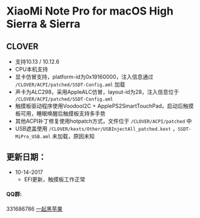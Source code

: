 # XiaoMi Note Pro for macOS High Sierra & Sierra

## CLOVER
* 支持10.13 / 10.12.6
* CPU本机支持
* 显卡仿冒支持，platform-id为0x19160000，注入信息通过 `/CLOVER/ACPI/patched/SSDT-Config.aml` 加载
* 声卡为ALC298，采用AppleALC仿冒，layout-id为28，注入信息位于 `/CLOVER/ACPI/patched/SSDT-Config.aml`
* 触摸板驱动程序使用VoodooI2C + ApplePS2SmartTouchPad，启动后触摸板可用，睡眠唤醒后触摸板支持多手势
* 其他ACPI补丁修复使用hotpatch方式，文件位于 `/CLOVER/ACPI/patched` 中
* USB遮盖使用 `/CLOVER/kexts/Other/USBInjectAll_patched.kext` ，`SSDT-MiPro_USB.aml` 未加载，原因未知

## 更新日期：
* 10-14-2017
    * EFI更新，触摸板工作正常
    

#### QQ群:
331686786 [一起黑苹果](http://shang.qq.com/wpa/qunwpa?idkey=db511a29e856f37cbb871108ffa77a6e79dde47e491b8f2c8d8fe4d3c310de91)

